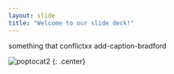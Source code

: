 ```yaml
---
layout: slide
title: "Welcome to our slide deck!"
---
```


something that conflictxx add-caption-bradford    

![poptocat2](https://octodex.github.com/images/poptocat_v2.png)
{: .center}
